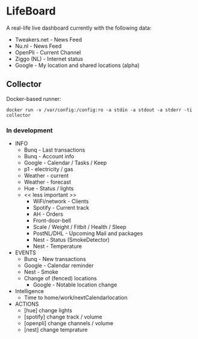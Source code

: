 # LifeBoard
A real-life live dashboard currently with the following data:

 - Tweakers.net - News Feed
 - Nu.nl        - News Feed
 - OpenPli      - Current Channel 
 - Ziggo (NL)   - Internet status
 - Google       - My location and shared locations (alpha)
 
 ## Collector 
 Docker-based runner:
 
 ``docker run -v /var/config:/config:ro -a stdin -a stdout -a stderr -ti collector``
 
 ### In development
 
 - INFO
     - Bunq - Last transactions
     - Bunq - Account info
     - Google - Calendar / Tasks / Keep
     - p1 - electricity / gas
     - Weather - current
     - Weather - forecast
     - Hue - Status / lights
     - << less important >>
       - WiFi/network - Clients
       - Spotify - Current track
       - AH - Orders
       - Front-door-bell
       - Scale / Weight / Fitbit / Health / Sleep
       - PostNL/DHL - Upcoming Mail and packages
       - Nest - Status (SmokeDetector)
       - Nest - Temperature
 - EVENTS
    - Bunq - New transactions
    - Google - Calendar reminder
    - Nest - Smoke
    - Change of (fenced) locations
        - Google - Notable location change
 - Intelligence
    - Time to home/work/nextCalendarlocation
 - ACTIONS
    - [hue] change lights
    - [spotify] change track / volume
    - [openpli] change channels / volume
    - [nest] change temprature